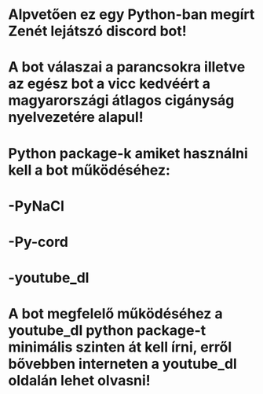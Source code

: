 # Alpvetően ez egy Python-ban megírt Zenét lejátszó discord bot!
# A bot válaszai a parancsokra illetve az egész bot a vicc kedvéért a magyarországi átlagos cigányság nyelvezetére alapul!
# Python package-k amiket használni kell a bot működéséhez:
# -PyNaCl
# -Py-cord
# -youtube_dl
# A bot megfelelő működéséhez a youtube_dl python package-t minimális szinten át kell írni, erről bővebben interneten a youtube_dl oldalán lehet olvasni!
